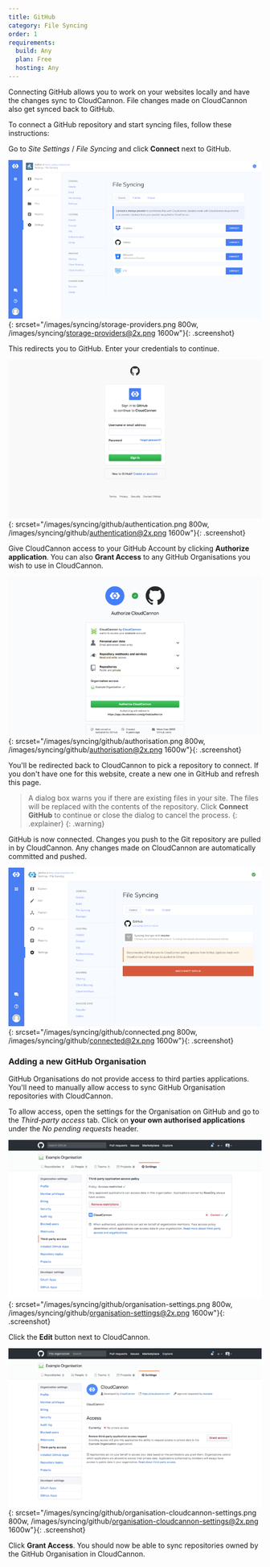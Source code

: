 ```yaml
---
title: GitHub
category: File Syncing
order: 1
requirements:
  build: Any
  plan: Free
  hosting: Any
---
```


Connecting GitHub allows you to work on your websites locally and have the changes sync to CloudCannon. File changes made on CloudCannon also get synced back to GitHub.

To connect a GitHub repository and start syncing files, follow these instructions:

Go to *Site Settings* / *File Syncing* and click **Connect** next to GitHub.

![Storage Providers interface](/images/syncing/storage-providers.png){: srcset="/images/syncing/storage-providers.png 800w, /images/syncing/storage-providers@2x.png 1600w"}{: .screenshot}

This redirects you to GitHub. Enter your credentials to continue.

![GitHub authentication](/images/syncing/github/authentication.png){: srcset="/images/syncing/github/authentication.png 800w, /images/syncing/github/authentication@2x.png 1600w"}{: .screenshot}

Give CloudCannon access to your GitHub Account by clicking **Authorize application**. You can also **Grant Access** to any GitHub Organisations you wish to use in CloudCannon.

![GitHub authorisation](/images/syncing/github/authorisation.png){: srcset="/images/syncing/github/authorisation.png 800w, /images/syncing/github/authorisation@2x.png 1600w"}{: .screenshot}

You'll be redirected back to CloudCannon to pick a repository to connect. If you don't have one for this website, create a new one in GitHub and refresh this page.

> A dialog box warns you if there are existing files in your site. The files will be replaced with the contents of the repository. Click **Connect GitHub** to continue or close the dialog to cancel the process.
{: .explainer}
{: .warning}

GitHub is now connected. Changes you push to the Git repository are pulled in by CloudCannon. Any changes made on CloudCannon are automatically committed and pushed.

![Storage Providers interface with GitHub connected](/images/syncing/github/connected.png){: srcset="/images/syncing/github/connected.png 800w, /images/syncing/github/connected@2x.png 1600w"}{: .screenshot}


### Adding a new GitHub Organisation

GitHub Organisations do not provide access to third parties applications. You'll need to manually allow access to sync GitHub Organisation repositories with CloudCannon.

To allow access, open the settings for the Organisation on GitHub and go to the *Third-party access* tab. Click on **your own authorised applications** under the *No pending requests* header.

![GitHub Organisation settings](/images/syncing/github/organisation-settings.png){: srcset="/images/syncing/github/organisation-settings.png 800w, /images/syncing/github/organisation-settings@2x.png 1600w"}{: .screenshot}

Click the **Edit** button next to CloudCannon.

![GitHub Organisation settings for CloudCannon](/images/syncing/github/organisation-cloudcannon-settings.png){: srcset="/images/syncing/github/organisation-cloudcannon-settings.png 800w, /images/syncing/github/organisation-cloudcannon-settings@2x.png 1600w"}{: .screenshot}

Click **Grant Access**. You should now be able to sync repositories owned by the GitHub Organisation in CloudCannon.
